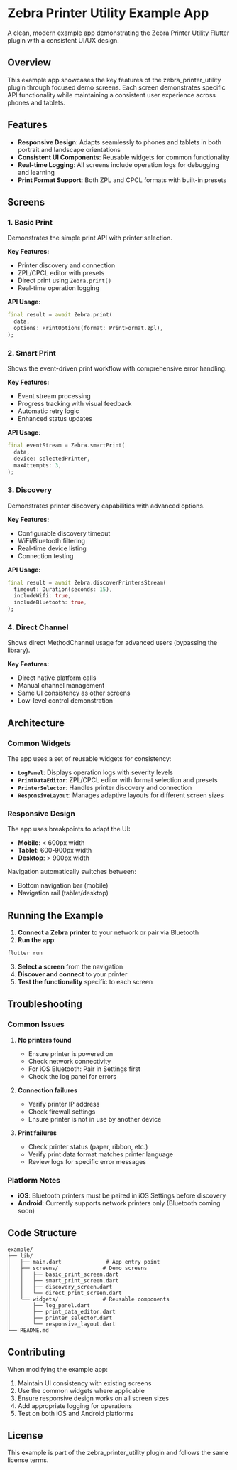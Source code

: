 # Zebra Printer Utility Example App

A clean, modern example app demonstrating the Zebra Printer Utility Flutter plugin with a consistent UI/UX design.

## Overview

This example app showcases the key features of the zebra_printer_utility plugin through focused demo screens. Each screen demonstrates specific API functionality while maintaining a consistent user experience across phones and tablets.

## Features

- **Responsive Design**: Adapts seamlessly to phones and tablets in both portrait and landscape orientations
- **Consistent UI Components**: Reusable widgets for common functionality
- **Real-time Logging**: All screens include operation logs for debugging and learning
- **Print Format Support**: Both ZPL and CPCL formats with built-in presets

## Screens

### 1. Basic Print
Demonstrates the simple print API with printer selection.

**Key Features:**
- Printer discovery and connection
- ZPL/CPCL editor with presets
- Direct print using `Zebra.print()`
- Real-time operation logging

**API Usage:**
```dart
final result = await Zebra.print(
  data,
  options: PrintOptions(format: PrintFormat.zpl),
);
```

### 2. Smart Print
Shows the event-driven print workflow with comprehensive error handling.

**Key Features:**
- Event stream processing
- Progress tracking with visual feedback
- Automatic retry logic
- Enhanced status updates

**API Usage:**
```dart
final eventStream = Zebra.smartPrint(
  data,
  device: selectedPrinter,
  maxAttempts: 3,
);
```

### 3. Discovery
Demonstrates printer discovery capabilities with advanced options.

**Key Features:**
- Configurable discovery timeout
- WiFi/Bluetooth filtering
- Real-time device listing
- Connection testing

**API Usage:**
```dart
final result = await Zebra.discoverPrintersStream(
  timeout: Duration(seconds: 15),
  includeWifi: true,
  includeBluetooth: true,
);
```

### 4. Direct Channel
Shows direct MethodChannel usage for advanced users (bypassing the library).

**Key Features:**
- Direct native platform calls
- Manual channel management
- Same UI consistency as other screens
- Low-level control demonstration

## Architecture

### Common Widgets

The app uses a set of reusable widgets for consistency:

- **`LogPanel`**: Displays operation logs with severity levels
- **`PrintDataEditor`**: ZPL/CPCL editor with format selection and presets
- **`PrinterSelector`**: Handles printer discovery and connection
- **`ResponsiveLayout`**: Manages adaptive layouts for different screen sizes

### Responsive Design

The app uses breakpoints to adapt the UI:
- **Mobile**: < 600px width
- **Tablet**: 600-900px width
- **Desktop**: > 900px width

Navigation automatically switches between:
- Bottom navigation bar (mobile)
- Navigation rail (tablet/desktop)

## Running the Example

1. **Connect a Zebra printer** to your network or pair via Bluetooth
2. **Run the app**:
```bash
flutter run
```
3. **Select a screen** from the navigation
4. **Discover and connect** to your printer
5. **Test the functionality** specific to each screen

## Troubleshooting

### Common Issues

1. **No printers found**
   - Ensure printer is powered on
   - Check network connectivity
   - For iOS Bluetooth: Pair in Settings first
   - Check the log panel for errors

2. **Connection failures**
   - Verify printer IP address
   - Check firewall settings
   - Ensure printer is not in use by another device

3. **Print failures**
   - Check printer status (paper, ribbon, etc.)
   - Verify print data format matches printer language
   - Review logs for specific error messages

### Platform Notes

- **iOS**: Bluetooth printers must be paired in iOS Settings before discovery
- **Android**: Currently supports network printers only (Bluetooth coming soon)

## Code Structure

```
example/
├── lib/
│   ├── main.dart              # App entry point
│   ├── screens/              # Demo screens
│   │   ├── basic_print_screen.dart
│   │   ├── smart_print_screen.dart
│   │   ├── discovery_screen.dart
│   │   └── direct_print_screen.dart
│   └── widgets/              # Reusable components
│       ├── log_panel.dart
│       ├── print_data_editor.dart
│       ├── printer_selector.dart
│       └── responsive_layout.dart
└── README.md
```

## Contributing

When modifying the example app:
1. Maintain UI consistency with existing screens
2. Use the common widgets where applicable
3. Ensure responsive design works on all screen sizes
4. Add appropriate logging for operations
5. Test on both iOS and Android platforms

## License

This example is part of the zebra_printer_utility plugin and follows the same license terms. 